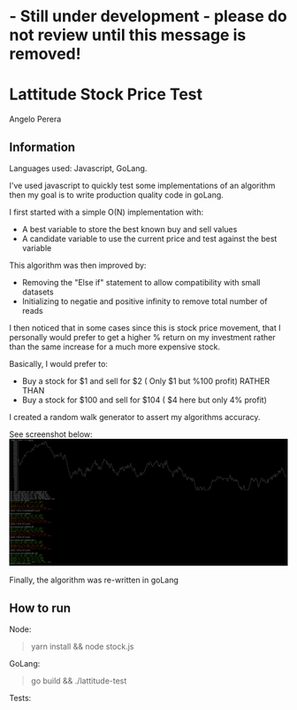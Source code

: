 # - Still under development - please do not review until this message is removed!

# Lattitude Stock Price Test
Angelo Perera

## Information
Languages used: Javascript, GoLang.

I've used javascript to quickly test some implementations of an algorithm then my goal is to write production quality code in goLang.

I first started with a simple O(N) implementation with:
- A best variable to store the best known buy and sell values
- A candidate variable to use the current price and test against the best variable

This algorithm was then improved by:
- Removing the "Else if" statement to allow compatibility with small datasets
- Initializing to negatie and positive infinity to remove total number of reads

I then noticed that in some cases since this is stock price movement, that I personally would prefer to get a higher % return on my investment rather than the same increase for a much more expensive stock.

Basically, I would prefer to:
- Buy a stock for $1 and sell for $2 ( Only $1 but %100 profit) RATHER THAN
- Buy a stock for $100 and sell for $104 ( $4 here but only 4% profit)

I created a random walk generator to assert my algorithms accuracy.

See screenshot below:
[![Javascript output text](javascript_test_output.png "Logo Title Text 1")](javascript_test_output.png)


Finally, the algorithm was re-written in goLang

## How to run

Node:
> yarn install && node stock.js


GoLang:
> go build && ./lattitude-test

Tests: